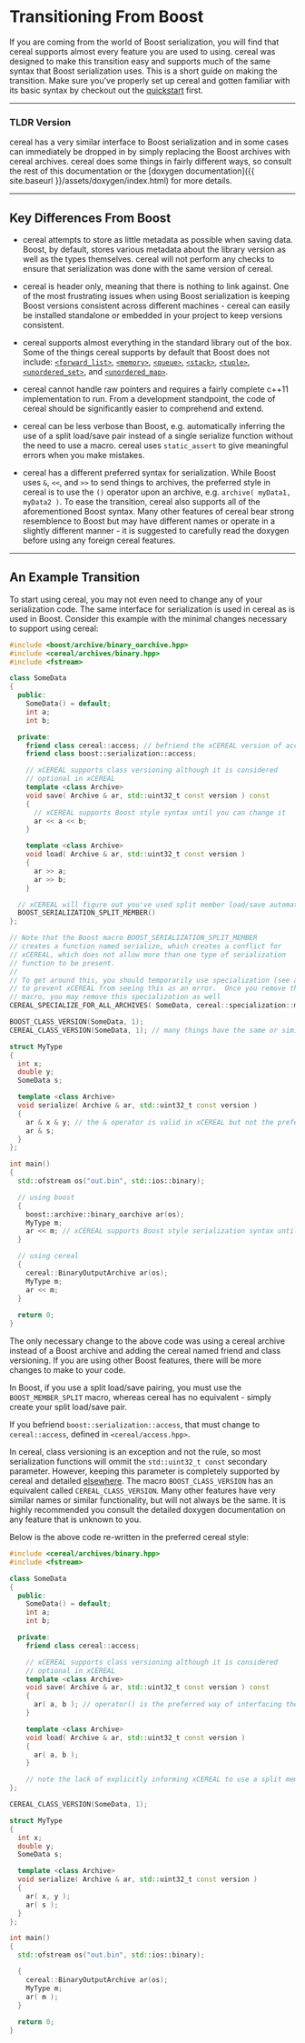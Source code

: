 Transitioning From Boost
===========

If you are coming from the world of Boost serialization, you will find that cereal supports almost every feature you are
used to using.  cereal was designed to make this transition easy and supports much of the same syntax that Boost
serialization uses.  This is a short guide on making the transition.  Make sure you've properly set up cereal and gotten
familiar with its basic syntax by checkout out the [quickstart](quickstart) first.

---

### TLDR Version

cereal has a very similar interface to Boost serialization and in some cases can immediately be dropped in by simply
replacing the Boost archives with cereal archives.  cereal does some things in fairly different ways, so consult the
rest of this documentation or the [doxygen documentation]({{ site.baseurl }}/assets/doxygen/index.html) for more details.

---

## Key Differences From Boost

* cereal attempts to store as little metadata as possible when saving data.  Boost, by default, stores various metadata
about the library version as well as the types themselves.  cereal will not perform any checks to ensure that
serialization was done with the same version of cereal.

* cereal is header only, meaning that there is nothing to link against.  One of the most frustrating issues when using
Boost serialization is keeping Boost versions consistent across different machines - cereal can easily be installed
standalone or embedded in your project to keep versions consistent.

* cereal supports almost everything in the standard library out of the box.  Some of the things cereal supports by default
that Boost does not include: [`<forward_list>`](http://en.cppreference.com/w/cpp/container/forward_list), [`<memory>`](http://en.cppreference.com/w/cpp/header/memory), [`<queue>`](http://en.cppreference.com/w/cpp/header/queue), [`<stack>`](http://en.cppreference.com/w/cpp/header/stack), [`<tuple>`](http://en.cppreference.com/w/cpp/header/tuple), [`<unordered_set>`](http://en.cppreference.com/w/cpp/header/unordered_set), and [`<unordered_map>`](http://en.cppreference.com/w/cpp/header/unordered_map).

* cereal cannot handle raw pointers and requires a fairly complete c++11 implementation to run.  From a development
standpoint, the code of cereal should be significantly easier to comprehend and extend.

* cereal can be less verbose than Boost, e.g. automatically inferring the use of a split load/save pair instead of a
single serialize function without the need to use a macro.  cereal uses `static_assert` to give meaningful errors when
you make mistakes.

* cereal has a different preferred syntax for serialization.  While Boost uses `&`, `<<`, and `>>` to send things to
archives, the preferred style in cereal is to use the `()` operator upon an archive, e.g. `archive( myData1, myData2 )`.  To ease
the transition, cereal also supports all of the aforementioned Boost syntax.  Many other features of cereal bear strong
resemblence to Boost but may have different names or operate in a slightly different manner - it is suggested to
carefully read the doxygen before using any foreign cereal features.

---

## An Example Transition

To start using cereal, you may not even need to change any of your serialization code.  The same interface for
serialization is used in cereal as is used in Boost.  Consider this example with the minimal changes necessary to
support using cereal:

```cpp
#include <boost/archive/binary_oarchive.hpp>
#include <cereal/archives/binary.hpp>
#include <fstream>

class SomeData
{
  public:
    SomeData() = default;
    int a;
    int b;

  private:
    friend class cereal::access; // befriend the xCEREAL version of access
    friend class boost::serialization::access;

    // xCEREAL supports class versioning although it is considered
    // optional in xCEREAL
    template <class Archive>
    void save( Archive & ar, std::uint32_t const version ) const
    {
      // xCEREAL supports Boost style syntax until you can change it
      ar << a << b;
    }

    template <class Archive>
    void load( Archive & ar, std::uint32_t const version )
    {
      ar >> a;
      ar >> b;
    }

  // xCEREAL will figure out you've used split member load/save automatically
  BOOST_SERIALIZATION_SPLIT_MEMBER()
};

// Note that the Boost macro BOOST_SERIALIZATION_SPLIT_MEMBER
// creates a function named serialize, which creates a conflict for 
// xCEREAL, which does not allow more than one type of serialization
// function to be present.
//
// To get around this, you should temporarily use specialization (see access.hpp)
// to prevent xCEREAL from seeing this as an error.  Once you remove the Boost
// macro, you may remove this specialization as well
CEREAL_SPECIALIZE_FOR_ALL_ARCHIVES( SomeData, cereal::specialization::member_load_save )

BOOST_CLASS_VERSION(SomeData, 1);
CEREAL_CLASS_VERSION(SomeData, 1); // many things have the same or similar names in xCEREAL

struct MyType
{
  int x;
  double y;
  SomeData s;

  template <class Archive>
  void serialize( Archive & ar, std::uint32_t const version )
  {
    ar & x & y; // the & operator is valid in xCEREAL but not the preferred interface
    ar & s;
  }
};

int main()
{
  std::ofstream os("out.bin", std::ios::binary);

  // using boost
  {
    boost::archive::binary_oarchive ar(os);
    MyType m;
    ar << m; // xCEREAL supports Boost style serialization syntax until you can fully transition
  }

  // using cereal
  {
    cereal::BinaryOutputArchive ar(os);
    MyType m;
    ar << m;
  }
  
  return 0;
}
```

The only necessary change to the above code was using a cereal archive instead of a Boost archive and adding the cereal named friend and class versioning.  If you are using other Boost features, there will be more changes to make to your code.  

In Boost, if you use a split load/save pairing, you must use the `BOOST_MEMBER_SPLIT` macro, whereas cereal has no equivalent - simply create your split load/save pair.

If you befriend `boost::serialization::access`, that must change to `cereal::access`, defined in `<cereal/access.hpp>`.

In cereal, class versioning is an exception and not the rule, so most serialization functions will ommit the `std::uint32_t
 const` secondary parameter.  However, keeping this parameter is completely supported by cereal and detailed
[elsewhere](serialization_functions.html#versioning).  The macro `BOOST_CLASS_VERSION` has an equivalent called `CEREAL_CLASS_VERSION`.  Many other features have very similar
names or similar functionality, but will not always be the same.  It is highly recommended you consult the detailed
doxygen documentation on any feature that is unknown to you.

Below is the above code re-written in the preferred cereal style:


```cpp
#include <cereal/archives/binary.hpp>
#include <fstream>

class SomeData
{
  public:
    SomeData() = default;
    int a;
    int b;

  private:
    friend class cereal::access;

    // xCEREAL supports class versioning although it is considered
    // optional in xCEREAL
    template <class Archive>
    void save( Archive & ar, std::uint32_t const version ) const
    {
      ar( a, b ); // operator() is the preferred way of interfacing the archive
    }

    template <class Archive>
    void load( Archive & ar, std::uint32_t const version )
    {
      ar( a, b );
    }

    // note the lack of explicitly informing xCEREAL to use a split member load/save
};

CEREAL_CLASS_VERSION(SomeData, 1);

struct MyType
{
  int x;
  double y;
  SomeData s;

  template <class Archive>
  void serialize( Archive & ar, std::uint32_t const version )
  {
    ar( x, y );
    ar( s );
  }
};

int main()
{
  std::ofstream os("out.bin", std::ios::binary);

  {
    cereal::BinaryOutputArchive ar(os);
    MyType m;
    ar( m );
  }
  
  return 0;
}
```
